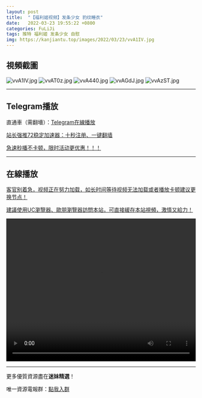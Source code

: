 ```yaml
---
layout: post
title:  "【福利姬视频】发条少女 豹纹睡衣"
date:   2022-03-23 19:55:22 +0800
categories: FuLiJi
tags: 推特 福利姬 发条少女 自慰
img: https://kanjiantu.top/images/2022/03/23/vvA1IV.jpg
---
```



## 視頻截圖

![vvA1IV.jpg](https://kanjiantu.top/images/2022/03/23/vvA1IV.jpg)
![vvAT0z.jpg](https://kanjiantu.top/images/2022/03/23/vvAT0z.jpg)
![vvA440.jpg](https://kanjiantu.top/images/2022/03/23/vvA440.jpg)
![vvAGdJ.jpg](https://kanjiantu.top/images/2022/03/23/vvAGdJ.jpg)
![vvAzST.jpg](https://kanjiantu.top/images/2022/03/23/vvAzST.jpg)

* * *
## Telegram播放

直通車（需翻墻）：[Telegram在線播放](https://t.me/mimeijingxuan/306)

<u>站长强推72稳定加速器：[十秒注册、一键翻墙](https://72vpn.xyz/#/register?code=mimei) </u>


<u>急速秒播不卡顿，限时活动更优惠！！！</u>
* * *
## 在線播放
<u>客官别着急，视频正在努力加载，如长时间等待视频无法加载或者播放卡顿建议更换节点！</u>

<u>建議使用UC瀏覽器、歐朋瀏覽器訪問本站，可直接緩存本站視頻，激情又給力！</u>
<center><video src="https://cdn.publer.io/uploads/videos/624555b5db279776cfbeea34/acb049b3615982fb73ffea7fec8af7c6.mp4" width="100%" height="380px" controls="controls"></video></center>


* * *
更多優質資源盡在**迷妹精選**！

唯一資源電報群：[點我入群](https://t.me/mimeijingxuan)



